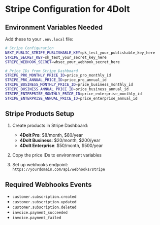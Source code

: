 # Stripe Configuration for 4DoIt

## Environment Variables Needed

Add these to your `.env.local` file:

```bash
# Stripe Configuration
NEXT_PUBLIC_STRIPE_PUBLISHABLE_KEY=pk_test_your_publishable_key_here
STRIPE_SECRET_KEY=sk_test_your_secret_key_here
STRIPE_WEBHOOK_SECRET=whsec_your_webhook_secret_here

# Price IDs from Stripe Dashboard
STRIPE_PRO_MONTHLY_PRICE_ID=price_pro_monthly_id
STRIPE_PRO_ANNUAL_PRICE_ID=price_pro_annual_id
STRIPE_BUSINESS_MONTHLY_PRICE_ID=price_business_monthly_id
STRIPE_BUSINESS_ANNUAL_PRICE_ID=price_business_annual_id
STRIPE_ENTERPRISE_MONTHLY_PRICE_ID=price_enterprise_monthly_id
STRIPE_ENTERPRISE_ANNUAL_PRICE_ID=price_enterprise_annual_id
```

## Stripe Products Setup

1. Create products in Stripe Dashboard:
   - **4DoIt Pro**: $8/month, $80/year
   - **4DoIt Business**: $20/month, $200/year  
   - **4DoIt Enterprise**: $50/month, $500/year

2. Copy the price IDs to environment variables

3. Set up webhooks endpoint: `https://yourdomain.com/api/webhooks/stripe`

## Required Webhooks Events

- `customer.subscription.created`
- `customer.subscription.updated`
- `customer.subscription.deleted`
- `invoice.payment_succeeded`
- `invoice.payment_failed`
